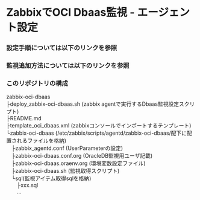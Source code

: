# ZabbixでOCI Dbaas監視 - エージェント設定

### 設定手順については以下のリンクを参照

### 監視追加方法については以下のリンクを参照

### このリポジトリの構成

zabbix-oci-dbaas  
├deploy_zabbix-oci-dbaas.sh (zabbix agentで実行するDbaas監視設定スクリプト)  
├README.md  
├template_oci_dbaas.xml (zabbixコンソールでインポートするテンプレート)    
└zabbix-oci-dbaas (/etc/zabbix/scripts/agentd/zabbix-oci-dbaas/配下に配置されるファイルを格納)    
&emsp;├zabbix_agentd.conf (UserParameterの設定)  
&emsp;├zabbix-oci-dbaas.conf.org (OracleDB監視用ユーザ記載)  
&emsp;├zabbix-oci-dbaas.oraenv.org (環境変数設定ファイル)  
&emsp;├zabbix-oci-dbaas.sh (監視取得スクリプト)  
&emsp;└sql(監視アイテム取得sqlを格納)  
&emsp;&emsp;├xxx.sql  
&emsp;&emsp;…
